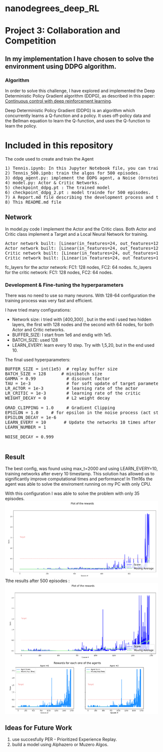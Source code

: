 # nanodegrees_deep_RL
# Project 3: Collaboration and Competition

## In my implementation I have chosen to solve the environment using DDPG algorithm.


### Algorithm
In order to solve this challenge, I have explored and implemented the Deep Deterministic Policy Gradient algorithm (DDPG), as described in this paper: [Continuous control with deep reinforcement learning](https://arxiv.org/abs/1509.02971).

Deep Deterministic Policy Gradient (DDPG) is an algorithm which concurrently learns a Q-function and a policy. It uses off-policy data and the Bellman equation to learn the Q-function, and uses the Q-function to learn the policy.

# Included in this repository
The code used to create and train the Agent
<pre>
1) Tennis.ipynb: In this Jupyter Notebook file, you can train the agent and plot results. 
2) Tennis_500.ipnb: train the algos for 500 episodes.
3) ddpg_agent.py: implement the DDPG agent, a Noise (Ornstein-Uhlenbeck process) and a Replay Buffer class.
4) model.py: Actor & Critic Networks.
5) checkpoint_ddpg.pt : The trained model
6) checkpoint_ddpg_2.pt : model trainde for 500 episodes.
7) A Report.md file describing the development process and the learning algorithm, along with ideas for future work
8) This README.md file
</pre>

## Network

In model.py code I implement the Actor and the Critic class. Both Actor and Critic class implement a Target and a Local Neural Network for training.

<pre>
Actor network built: [Linear(in_features=24, out_features=128, bias=True), Linear(in_features=128, out_features=64, bias=True), Linear(in_features=64, out_features=2, bias=True)]
Actor network built: [Linear(in_features=24, out_features=128, bias=True), Linear(in_features=128, out_features=64, bias=True), Linear(in_features=64, out_features=2, bias=True)]
Critic network built: [Linear(in_features=24, out_features=128, bias=True), Linear(in_features=130, out_features=64, bias=True), Linear(in_features=64, out_features=1, bias=True)]
Critic network built: [Linear(in_features=24, out_features=128, bias=True), Linear(in_features=130, out_features=64, bias=True), Linear(in_features=64, out_features=1, bias=True)]
</pre>

fc_layers for the actor network: FC1: 128 nodes, FC2: 64 nodes.
fc_layers for the critic network: FC1: 128 nodes, FC2: 64 nodes.


### Development & Fine-tuning the hyperparameters
There was no need to use so many neurons. With 128-64 configuration the training process was very fast and efficient.

I have tried many configurations:
  - Network size: i tried with [400,300] , but in the end i used two hidden layers, the first with 128 nodes and the second with 64 nodes, for both Actor and Critic networks.
  - BUFFER_SIZE: I start from 1e6 and endig with 1e5.
  - BATCH_SIZE: used 128
  - LEARN_EVERY: learn every 10 step. Try with 1,5,20, but in the end used 10.
  
The final used hyperparameters:
<pre>
BUFFER_SIZE = int(1e5)  # replay buffer size
BATCH_SIZE = 128      # minibatch size
GAMMA = 0.99            # discount factor
TAU = 1e-3              # for soft update of target parameters
LR_ACTOR = 1e-3         # learning rate of the actor 
LR_CRITIC = 1e-3        # learning rate of the critic
WEIGHT_DECAY = 0        # L2 weight decay

GRAD_CLIPPING = 1.0     # Gradient Clipping
EPSILON = 1.0     # for epsilon in the noise process (act step)
EPSILON_DECAY = 1e-6
LEARN_EVERY = 10       # Update the networks 10 times after every 20 timesteps
LEARN_NUMBER = 1 

NOISE_DECAY = 0.999

</pre>

## Result

The best config, was found using max_t=2000 and using LEARN_EVERY=10, training networks after every 10 timestamp.
This solution has allowed us to significantly improve computational times and performance! In 11m16s the agent was able to solve the enviroment running on my PC with only CPU.

With this configuration I was able to solve the problem with only 35 episodes.
![alt text](./images/solved_env.png)
Tthe results after 500 episodes :
![alt_text](./images/solved_500.png)

## Ideas for Future Work

 1) use succesfully PER - Prioritized Experience Replay.
 2) build a model using Alphazero or Muzero Algos.

